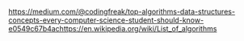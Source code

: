 https://medium.com/@codingfreak/top-algorithms-data-structures-concepts-every-computer-science-student-should-know-e0549c67b4achttps://en.wikipedia.org/wiki/List_of_algorithms